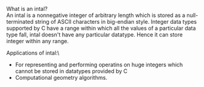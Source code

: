 What is an intal?\
	An intal is a nonnegative integer of arbitrary length which is stored as a null-terminated string of ASCII characters in big-endian style.
	Integer data types supported by C have a range within which all the values of a particular data type fall, intal doesn't have any particular datatype. Hence it can store integer within any range.

Applications of intal:\
- For representing and performing operatins on huge integers which cannot be stored in datatypes provided by C
- Computational geometry algorithms.

